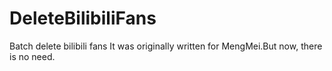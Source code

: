 # DeleteBilibiliFans
Batch delete bilibili fans
It was originally written for MengMei.But now, there is no need.
